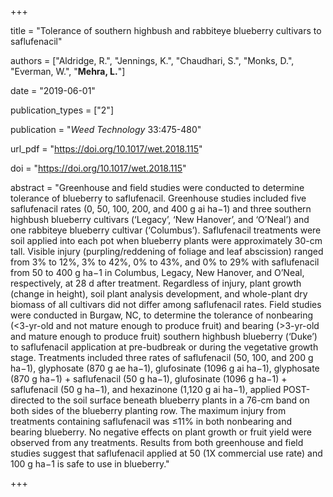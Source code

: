 +++

title = "Tolerance of southern highbush and rabbiteye blueberry cultivars to saflufenacil"

authors = ["Aldridge, R.", "Jennings, K.", "Chaudhari, S.", "Monks, D.", "Everman, W.", "**Mehra, L.**"]

date = "2019-06-01"

publication_types = ["2"]

publication = "*Weed Technology* 33:475-480"

url_pdf = "https://doi.org/10.1017/wet.2018.115"

doi = "https://doi.org/10.1017/wet.2018.115"

abstract = "Greenhouse and field studies were conducted to determine tolerance of blueberry to saflufenacil. Greenhouse studies included five saflufenacil rates (0, 50, 100, 200, and 400 g ai ha−1) and three southern highbush blueberry cultivars (‘Legacy’, ‘New Hanover’, and ‘O’Neal’) and one rabbiteye blueberry cultivar (‘Columbus’). Saflufenacil treatments were soil applied into each pot when blueberry plants were approximately 30-cm tall. Visible injury (purpling/reddening of foliage and leaf abscission) ranged from 3% to 12%, 3% to 42%, 0% to 43%, and 0% to 29% with saflufenacil from 50 to 400 g ha−1 in Columbus, Legacy, New Hanover, and O’Neal, respectively, at 28 d after treatment. Regardless of injury, plant growth (change in height), soil plant analysis development, and whole-plant dry biomass of all cultivars did not differ among saflufenacil rates. Field studies were conducted in Burgaw, NC, to determine the tolerance of nonbearing (<3-yr-old and not mature enough to produce fruit) and bearing (>3-yr-old and mature enough to produce fruit) southern highbush blueberry (‘Duke’) to saflufenacil application at pre-budbreak or during the vegetative growth stage. Treatments included three rates of saflufenacil (50, 100, and 200 g ha−1), glyphosate (870 g ae ha−1), glufosinate (1096 g ai ha−1), glyphosate (870 g ha−1) + saflufenacil (50 g ha−1), glufosinate (1096 g ha−1) + saflufenacil (50 g ha−1), and hexazinone (1,120 g ai ha−1), applied POST-directed to the soil surface beneath blueberry plants in a 76-cm band on both sides of the blueberry planting row. The maximum injury from treatments containing saflufenacil was ≤11% in both nonbearing and bearing blueberry. No negative effects on plant growth or fruit yield were observed from any treatments. Results from both greenhouse and field studies suggest that saflufenacil applied at 50 (1X commercial use rate) and 100 g ha−1 is safe to use in blueberry."

+++